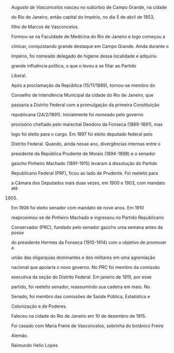 

*Augusto de Vasconcelos* nasceu no subúrbio de Campo Grande, na cidade

do Rio de Janeiro, então capital do Império, no dia 5 de abril de 1853,

filho de Marcos de Vasconcelos.



Formou-se na Faculdade de Medicina do Rio de Janeiro e logo começou a

clinicar, conquistando grande destaque em Campo Grande. Ainda durante o

Império, foi nomeado delegado de higiene dessa localidade e adquiriu

grande influência política, o que o levou a se filiar ao Partido

Liberal.



Após a proclamação da República (15/11/1889), tornou-se membro do

Conselho de Intendência Municipal da cidade do Rio de Janeiro, que

passaria a Distrito Federal com a promulgação da primeira Constituição

republicana (24/2/1891). Inicialmente foi nomeado pelo governo

provisório chefiado pelo marechal Deodoro da Fonseca (1889-1891), mas

logo foi eleito para o cargo. Em 1897 foi eleito deputado federal pelo

Distrito Federal. Quando, ainda nesse ano, divergências internas entre o

presidente da República Prudente de Morais (1894-1898) e o senador

gaúcho Pinheiro Machado (1891-1915) levaram à dissolução do Partido

Republicano Federal (PRF), ficou ao lado de Prudente. Foi reeleito para

a Câmara dos Deputados mais duas vezes, em 1900 e 1903, com mandato até

1905.



Em 1906 foi eleito senador com mandato de nove anos. Em 1910

reaproximou-se de Pinheiro Machado e ingressou no Partido Republicano

Conservador (PRC), fundado pelo senador gaúcho uma semana antes da posse

do presidente Hermes da Fonseca (1910-1914) com o objetivo de promover a

união das oligarquias dominantes e dos militares em uma agremiação

nacional que apoiaria o novo governo. No PRC foi membro da comissão

executiva da seção do Distrito Federal. Em janeiro de 1915, por esse

partido, foi reeleito senador, reassumindo sua cadeira em maio. No

Senado, foi membro das comissões de Saúde Pública, Estatística e

Colonização e de Poderes.



Faleceu na cidade do Rio de Janeiro em 10 de dezembro de 1915.



Foi casado com Maria Freire de Vasconcelos, sobrinha do botânico Freire

Alemão.



Raimundo Helio Lopes



